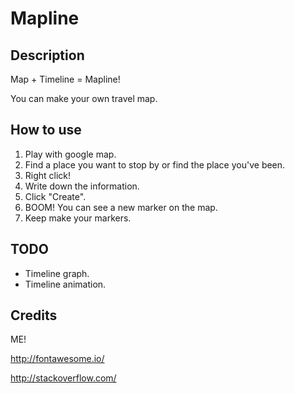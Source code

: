 # Mapline

## Description

Map + Timeline = Mapline!

You can make your own travel map.

## How to use

1. Play with google map.
2. Find a place you want to stop by or find the place you've been.
3. Right click!
4. Write down the information.
5. Click "Create".
6. BOOM! You can see a new marker on the map.
7. Keep make your markers.

## TODO

- Timeline graph.
- Timeline animation.

## Credits

ME!

http://fontawesome.io/

http://stackoverflow.com/
